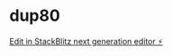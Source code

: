 # dup80

[Edit in StackBlitz next generation editor ⚡️](https://stackblitz.com/~/github.com/MetaGit0/dup80)